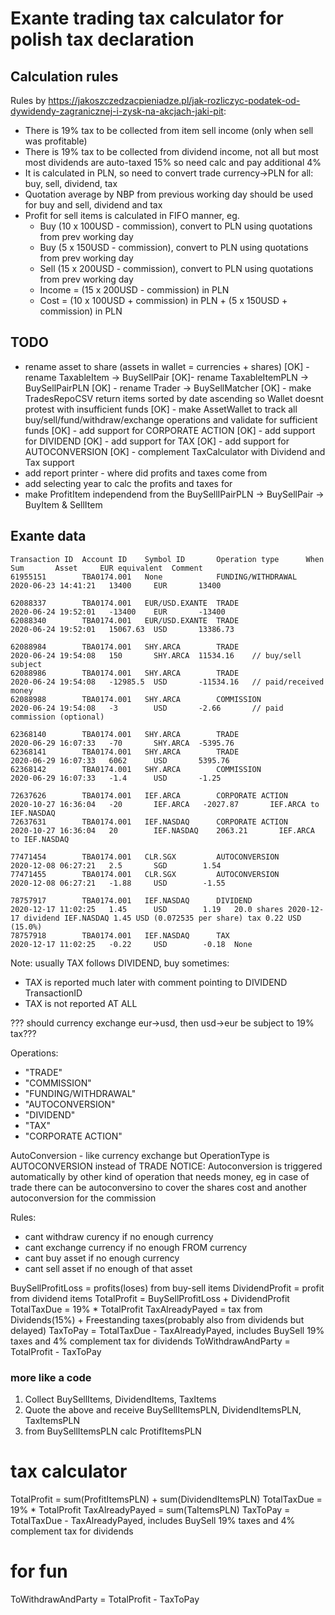 # Exante trading tax calculator for polish tax declaration

## Calculation rules

Rules by <https://jakoszczedzacpieniadze.pl/jak-rozliczyc-podatek-od-dywidendy-zagranicznej-i-zysk-na-akcjach-jaki-pit>:

- There is 19% tax to be collected from item sell income (only when sell was profitable)
- There is 19% tax to be collected from dividend income, not all but most most dividends are auto-taxed 15% so need calc and  pay additional 4%
- It is calculated in PLN, so need to convert trade currency->PLN for all: buy, sell, dividend, tax
- Quotation average by NBP from previous working day should be used for buy and sell, dividend and tax
- Profit for sell items is calculated in FIFO manner, eg.
  - Buy  (10 x 100USD - commission), convert to PLN using quotations from prev working day
  - Buy  (5  x 150USD - commission), convert to PLN using quotations from prev working day
  - Sell (15 x 200USD - commission), convert to PLN using quotations from prev working day
  - Income = (15 x 200USD - commission) in PLN
  - Cost = (10 x 100USD + commission) in PLN + (5 x 150USD + commission) in PLN

## TODO

- rename asset to share (assets in wallet = currencies + shares)
[OK] - rename TaxableItem -> BuySellPair
[OK]- rename TaxableItemPLN -> BuySellPairPLN
[OK] - rename Trader -> BuySellMatcher
[OK] - make TradesRepoCSV return items sorted by date ascending so Wallet doesnt protest with insufficient funds
[OK] - make AssetWallet to track all buy/sell/fund/withdraw/exchange operations and validate for sufficient funds
[OK] - add support for CORPORATE ACTION
[OK] - add support for DIVIDEND
[OK] - add support for TAX
[OK] - add support for AUTOCONVERSION
[OK] - complement TaxCalculator with Dividend and Tax support
- add report printer - where did profits and taxes come from
- add selecting year to calc the profits and taxes for
- make ProfitItem independend from the BuySellIPairPLN -> BuySellPair -> BuyItem & SellItem

## Exante data

```
Transaction ID  Account ID	  Symbol ID       Operation type      When                  Sum       Asset     EUR equivalent  Comment
61955151        TBA0174.001	  None            FUNDING/WITHDRAWAL  2020-06-23 14:41:21   13400     EUR       13400

62088337        TBA0174.001	  EUR/USD.EXANTE  TRADE               2020-06-24 19:52:01   -13400    EUR       -13400
62088340        TBA0174.001	  EUR/USD.EXANTE  TRADE               2020-06-24 19:52:01   15067.63  USD       13386.73

62088984        TBA0174.001	  SHY.ARCA	      TRADE               2020-06-24 19:54:08   150       SHY.ARCA  11534.16    // buy/sell subject
62088986        TBA0174.001	  SHY.ARCA	      TRADE               2020-06-24 19:54:08   -12985.5  USD       -11534.16   // paid/received money
62088988        TBA0174.001	  SHY.ARCA	      COMMISSION          2020-06-24 19:54:08   -3        USD       -2.66       // paid commission (optional)

62368140        TBA0174.001   SHY.ARCA        TRADE               2020-06-29 16:07:33   -70       SHY.ARCA  -5395.76
62368141        TBA0174.001   SHY.ARCA        TRADE               2020-06-29 16:07:33   6062      USD       5395.76
62368142        TBA0174.001   SHY.ARCA        COMMISSION          2020-06-29 16:07:33   -1.4      USD       -1.25

72637626        TBA0174.001   IEF.ARCA        CORPORATE ACTION    2020-10-27 16:36:04   -20	      IEF.ARCA	 -2027.87       IEF.ARCA to IEF.NASDAQ
72637631        TBA0174.001   IEF.NASDAQ      CORPORATE ACTION    2020-10-27 16:36:04   20        IEF.NASDAQ	2063.21       IEF.ARCA to IEF.NASDAQ

77471454        TBA0174.001   CLR.SGX         AUTOCONVERSION      2020-12-08 06:27:21   2.5       SGD        1.54
77471455        TBA0174.001   CLR.SGX         AUTOCONVERSION      2020-12-08 06:27:21   -1.88     USD        -1.55

78757917        TBA0174.001   IEF.NASDAQ      DIVIDEND            2020-12-17 11:02:25   1.45      USD        1.19	20.0 shares 2020-12-17 dividend IEF.NASDAQ 1.45 USD (0.072535 per share) tax 0.22 USD (15.0%)
78757918        TBA0174.001   IEF.NASDAQ      TAX                 2020-12-17 11:02:25   -0.22     USD        -0.18	None
```

Note: usually TAX follows DIVIDEND, buy sometimes:
- TAX is reported much later with comment pointing to DIVIDEND TransactionID
- TAX is not reported AT ALL

??? should currency exchange eur->usd, then usd->eur be subject to 19% tax???

Operations:
  - "TRADE"
  - "COMMISSION"
  - "FUNDING/WITHDRAWAL"
  - "AUTOCONVERSION"
  - "DIVIDEND"
  - "TAX"
  - "CORPORATE ACTION"

AutoConversion - like currency exchange but OperationType is AUTOCONVERSION instead of TRADE
    NOTICE: Autoconversion is triggered automatically by other kind of operation that needs money, eg
    in case of trade there can be autoconversino to cover the shares cost and another autoconversion for the commission

Rules:
- cant withdraw curency if no enough currency
- cant exchange currency if no enough FROM currency
- cant buy asset if no enough currency
- cant sell asset if no enough of that asset


BuySellProfitLoss = profits(loses) from buy-sell items
DividendProfit = profit from dividend items
TotalProfit = BuySellProfitLoss + DividendProfit
TotalTaxDue = 19% * TotalProfit
TaxAlreadyPayed = tax from Dividends(15%) + Freestanding taxes(probably also from dividends but delayed)
TaxToPay = TotalTaxDue - TaxAlreadyPayed, includes BuySell 19% taxes and 4% complement tax for dividends
ToWithdrawAndParty = TotalProfit - TaxToPay

### more like a code

1. Collect BuySellItems, DividendItems, TaxItems
2. Quote the above and receive BuySellItemsPLN, DividendItemsPLN, TaxItemsPLN
3. from BuySellItemsPLN calc ProtifItemsPLN

# tax calculator
TotalProfit = sum(ProfitItemsPLN) + sum(DividendItemsPLN)
TotalTaxDue = 19% * TotalProfit
TaxAlreadyPayed = sum(TaItemsPLN)
TaxToPay = TotalTaxDue - TaxAlreadyPayed, includes BuySell 19% taxes and 4% complement tax for dividends

# for fun
ToWithdrawAndParty = TotalProfit - TaxToPay